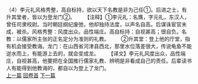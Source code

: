 （4）李元礼风格秀整，高自标持，欲以天下名教是非为己任①。后进之士，有升其堂者，皆以为登龙门②。
　　【注释】①李元礼：名膺，字元礼，东汉人，曾任司隶校尉。当时朝廷纲纪废弛，他却独持法度，以声名自高。后谋诛宦官未成，被杀。风格秀整：风度出众。品性端庄。高自标持：自视甚高；很自负。名教：以儒家所主张的正名定分为准则的礼教。
　　②升其堂：登上他的厅堂，指有机会接受教诲。龙门：在山西省河津县西北，那里水位落差很大，传说龟鱼不能逆水而上，有能游上去的，就会变成龙。
　　【译文】李元礼风度出众，品性端庄，自视甚高，他要把在全国推行儒家礼教、辨明是非看成自己的责任。后辈读书人有能得到他教诲的，都自以为登上了龙门。
<br>[上一篇](01_03) [回卷首](01_00) [下一篇](01_05)  
